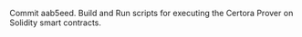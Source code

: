 Commit aab5eed.                    Build and Run scripts for executing the Certora Prover on Solidity smart contracts.